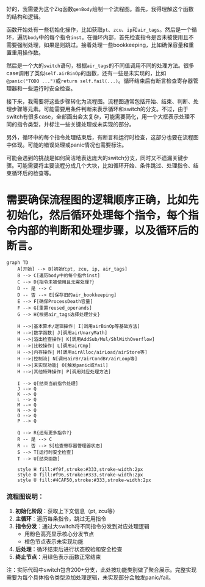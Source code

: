 好的，我需要为这个Zig函数`genBody`绘制一个流程图。首先，我得理解这个函数的结构和逻辑。

函数开始处有一些初始化操作，比如获取`pt`、`zcu`、`ip`和`air_tags`。然后是一个循环，遍历`body`中的每个指令`inst`。在循环内部，首先检查指令是否未被使用且不需要强制处理，如果是则跳过。接着处理一些bookkeeping，比如确保容量和重置重用操作数。

然后是一个大的`switch`语句，根据`air_tags`的不同值调用不同的处理方法。很多case调用了类似`self.airBinOp`的函数，还有一些是未实现的，比如`@panic("TODO ...")`或`return self.fail(...)`。循环结束后有断言检查寄存器管理器和一些运行时安全检查。

接下来，我需要将这些步骤转化为流程图。流程图通常包括开始、结束、判断、处理步骤等元素。可能需要用条件判断来表示循环和switch的分支。不过，由于switch有很多case，全部画出会太复杂，可能需要简化，用一个大框表示处理不同的指令类型，并标注一些关键处理或未实现的部分。

另外，循环中的每个指令处理结束后，有断言和运行时检查，这部分也要在流程图中体现。可能的错误处理或panic情况也需要标注。

可能会遇到的挑战是如何简洁地表达庞大的switch分支，同时又不遗漏关键步骤。可能需要将主要流程分成几个大块，比如循环开始、条件跳过、处理指令、结束循环后的检查等。

需要确保流程图的逻辑顺序正确，比如先初始化，然后循环处理每个指令，每个指令内部的判断和处理步骤，以及循环后的断言。
================================================
```mermaid
graph TD
    A[开始] --> B[初始化pt, zcu, ip, air_tags]
    B --> C[遍历body中的每个指令inst]
    C --> D{指令未被使用且无需处理?}
    D -- 是 --> C
    D -- 否 --> E[保存旧的air_bookkeeping]
    E --> F[确保ProcessDeath容量]
    F --> G[重置reused_operands]
    G --> H{根据air_tags选择处理分支}
    
    H -->|基本算术/逻辑操作| I[调用airBinOp等基础方法]
    H -->|数学函数| J[调用airUnaryMath]
    H -->|溢出检查操作| K[调用AddSub/Mul/ShlWithOverflow]
    H -->|比较操作| L[调用airCmp]
    H -->|内存操作| M[调用airAlloc/airLoad/airStore等]
    H -->|控制流| N[调用airBr/airCondBr/airLoop等]
    H -->|未实现功能| O[触发panic或fail]
    H -->|其他特殊操作| P[调用对应处理方法]
    
    I --> Q[结束当前指令处理]
    J --> Q
    K --> Q
    L --> Q
    M --> Q
    N --> Q
    O --> Q
    P --> Q
    
    Q --> R{还有更多指令?}
    R -- 是 --> C
    R -- 否 --> S[检查寄存器管理器状态]
    S --> T[运行时安全检查]
    T --> U[结束函数]
    
    style H fill:#f9f,stroke:#333,stroke-width:2px
    style O fill:#f96,stroke:#333,stroke-width:2px
    style U fill:#4CAF50,stroke:#333,stroke-width:2px
```


### 流程图说明：
1. **初始化阶段**：获取上下文信息（pt, zcu等）
2. **主循环**：遍历每条指令，跳过无用指令
3. **指令分发**：通过大switch将不同指令分发到对应处理逻辑
   - 用粉色高亮显示核心分发节点
   - 橙色节点表示未实现功能
4. **后处理**：循环结束后进行状态校验和安全检查
5. **终止节点**：用绿色表示函数正常结束

注：实际代码中switch包含200+分支，此处按功能类别做了聚合展示。完整实现需要为每个具体指令类型添加处理逻辑，未实现部分会触发panic/fail。